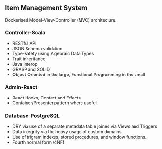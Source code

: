 ## Item Management System

Dockerised Model-View-Controller (MVC) architecture.

### Controller-Scala

* RESTful API
* JSON Schema validation
* Type-safety using Algebraic Data Types
* Trait inheritance
* Java Interop
* GRASP and SOLID
* Object-Oriented in the large, Functional Programming in the small

### Admin-React

* React Hooks, Context and Effects
* Container/Presenter pattern where useful

### Database-PostgreSQL

* DRY via use of a separate metadata table joined via Views and Triggers
* Data integrity via the heavy usage of custom domains
* Use of trigram indexes, stored procedures, and window functions.
* Fourth normal form (4NF)
